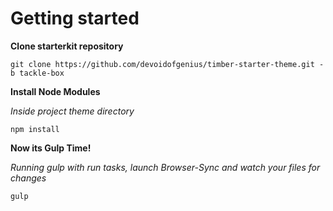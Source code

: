 # Getting started

**Clone starterkit repository**
```
git clone https://github.com/devoidofgenius/timber-starter-theme.git -b tackle-box
```
**Install Node Modules**

*Inside project theme directory*
```
npm install
```
**Now its Gulp Time!**

*Running gulp with run tasks, launch Browser-Sync and watch your files for changes*
```
gulp
```